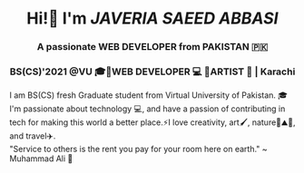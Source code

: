   <h1 align="center"> Hi!👋 I'm <i>JAVERIA SAEED ABBASI</i> </h1>

<h3 align="center"> A passionate WEB DEVELOPER from PAKISTAN 🇵🇰 </h3>
<h3 align="center"> BS(CS)'2021 @VU 🎓🔸WEB DEVELOPER 💻 🔸ARTIST 🎨 | Karachi</h3>
I am BS(CS) fresh Graduate student from Virtual University of Pakistan. 🎓 I'm passionate about technology 💻, and have a passion of contributing in tech for making this world a better place.⚡I love creativity, art🖌️, nature🍃⛰️🌇, and travel✈️. 
                                            <br> "Service to others is the rent you pay for your room here on earth." ~ Muhammad Ali 🥊
<!-- <div>
<img width = "35%" align="right" alt="PIC" height="300px" src="https://i.pinimg.com/originals/68/5d/85/685d8564f387235bbcec2dcc53d7cf06.gif" />
<div align="left"> 

  - 🤔 &nbsp; Exploring new technologies and developing software solutions and quick hacks.
  - 🎓 &nbsp; Studying Computer Science and Engineering.
  - 💼 &nbsp; I’m currently working on Full Stack Development projects.
  - 🌱 &nbsp; Learning more about AI,ML and BLOCKCHAIN Developement.
  - ✍️ &nbsp; Pursuing Competitive Programming and Gaming as hobbies/side hustles.  
</div> 
</div> -->
<!-- 
"It is a real service to humanity and the world to be a good programmer, particularly if you design great products. You make is easier for everybody, everybody has less headaches." ~ Frederick Lenz
- 🔭 I’m currently working on ...
- 🌱 I’m currently learning ...
- 👯 I’m looking to collaborate on ...
- 🤔 I’m looking for help with ...
- 💬 Ask me about ...
- 📫 How to reach me: ...
- 😄 Pronouns: ...
- ⚡ Fun fact: ...
 -->
